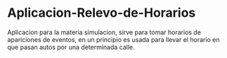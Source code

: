 # Aplicacion-Relevo-de-Horarios
Aplicacion para la materia simulacion, sirve para tomar horarios de apariciones de eventos, en un principio es usada para llevar el horario en que pasan autos por una determinada calle.
